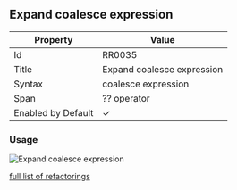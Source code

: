 ## Expand coalesce expression

| Property | Value |
| -------- | ----- |
| Id | RR0035 |
| Title | Expand coalesce expression |
| Syntax | coalesce expression |
| Span | ?? operator |
| Enabled by Default | &#x2713; |

### Usage

![Expand coalesce expression](../../images/refactorings/ExpandCoalesceExpression.png)

[full list of refactorings](Refactorings.md)